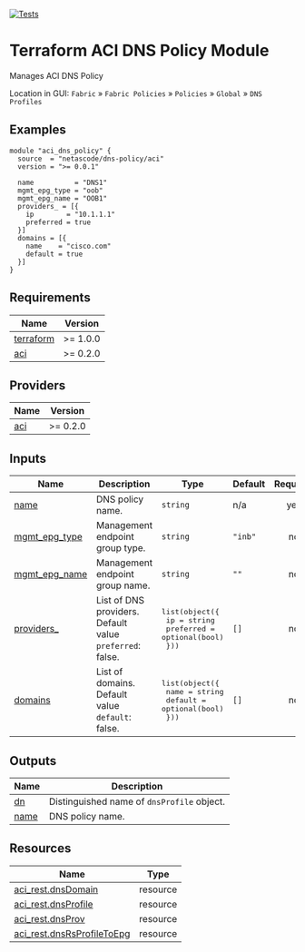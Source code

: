 <!-- BEGIN_TF_DOCS -->
[![Tests](https://github.com/netascode/terraform-aci-dns-policy/actions/workflows/test.yml/badge.svg)](https://github.com/netascode/terraform-aci-dns-policy/actions/workflows/test.yml)

# Terraform ACI DNS Policy Module

Manages ACI DNS Policy

Location in GUI:
`Fabric` » `Fabric Policies` » `Policies` » `Global` » `DNS Profiles`

## Examples

```hcl
module "aci_dns_policy" {
  source  = "netascode/dns-policy/aci"
  version = ">= 0.0.1"

  name          = "DNS1"
  mgmt_epg_type = "oob"
  mgmt_epg_name = "OOB1"
  providers_ = [{
    ip        = "10.1.1.1"
    preferred = true
  }]
  domains = [{
    name    = "cisco.com"
    default = true
  }]
}

```

## Requirements

| Name | Version |
|------|---------|
| <a name="requirement_terraform"></a> [terraform](#requirement\_terraform) | >= 1.0.0 |
| <a name="requirement_aci"></a> [aci](#requirement\_aci) | >= 0.2.0 |

## Providers

| Name | Version |
|------|---------|
| <a name="provider_aci"></a> [aci](#provider\_aci) | >= 0.2.0 |

## Inputs

| Name | Description | Type | Default | Required |
|------|-------------|------|---------|:--------:|
| <a name="input_name"></a> [name](#input\_name) | DNS policy name. | `string` | n/a | yes |
| <a name="input_mgmt_epg_type"></a> [mgmt\_epg\_type](#input\_mgmt\_epg\_type) | Management endpoint group type. | `string` | `"inb"` | no |
| <a name="input_mgmt_epg_name"></a> [mgmt\_epg\_name](#input\_mgmt\_epg\_name) | Management endpoint group name. | `string` | `""` | no |
| <a name="input_providers_"></a> [providers\_](#input\_providers\_) | List of DNS providers. Default value `preferred`: false. | <pre>list(object({<br>    ip        = string<br>    preferred = optional(bool)<br>  }))</pre> | `[]` | no |
| <a name="input_domains"></a> [domains](#input\_domains) | List of domains. Default value `default`: false. | <pre>list(object({<br>    name    = string<br>    default = optional(bool)<br>  }))</pre> | `[]` | no |

## Outputs

| Name | Description |
|------|-------------|
| <a name="output_dn"></a> [dn](#output\_dn) | Distinguished name of `dnsProfile` object. |
| <a name="output_name"></a> [name](#output\_name) | DNS policy name. |

## Resources

| Name | Type |
|------|------|
| [aci_rest.dnsDomain](https://registry.terraform.io/providers/netascode/aci/latest/docs/resources/rest) | resource |
| [aci_rest.dnsProfile](https://registry.terraform.io/providers/netascode/aci/latest/docs/resources/rest) | resource |
| [aci_rest.dnsProv](https://registry.terraform.io/providers/netascode/aci/latest/docs/resources/rest) | resource |
| [aci_rest.dnsRsProfileToEpg](https://registry.terraform.io/providers/netascode/aci/latest/docs/resources/rest) | resource |
<!-- END_TF_DOCS -->